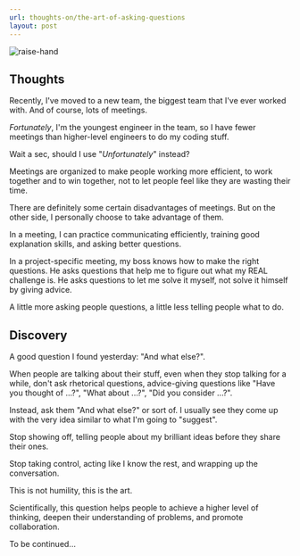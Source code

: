 ```yaml
---
url: thoughts-on/the-art-of-asking-questions
layout: post
---
```


![raise-hand][raise-hand]

## Thoughts

Recently, I've moved to a new team, the biggest team that I've ever worked with. And of course, lots of meetings.

_Fortunately_, I'm the youngest engineer in the team, so I have fewer meetings than higher-level engineers to do my coding stuff.

Wait a sec, should I use "_Unfortunately_" instead?

Meetings are organized to make people working more efficient, to work together and to win together, not to let people feel like they are wasting their time.

There are definitely some certain disadvantages of meetings. But on the other side, I personally choose to take advantage of them.

In a meeting, I can practice communicating efficiently, training good explanation skills, and asking better questions.

In a project-specific meeting, my boss knows how to make the right questions. He asks questions that help me to figure out what my REAL challenge is. He asks questions to let me solve it myself, not solve it himself by giving advice.

A little more asking people questions, a little less telling people what to do.

## Discovery

A good question I found yesterday: "And what else?".

When people are talking about their stuff, even when they stop talking for a while, don't ask rhetorical questions, advice-giving questions like "Have you thought of ...?", "What about ...?", "Did you consider ...?".

Instead, ask them "And what else?" or sort of. I usually see they come up with the very idea similar to what I'm going to "suggest".

Stop showing off, telling people about my brilliant ideas before they share their ones.

Stop taking control, acting like I know the rest, and wrapping up the conversation.

This is not humility, this is the art.

Scientifically, this question helps people to achieve a higher level of thinking, deepen their understanding of problems, and promote collaboration.

To be continued...

<!-- MARKDOWN LINKS & IMAGES -->

[raise-hand]: /assets/images/thoughts-on/the-art-of-asking-questions/raise-hand.png
